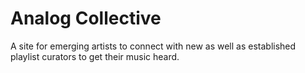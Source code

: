 # Analog Collective
A site for emerging artists to connect with new as well as established playlist curators to get their music heard.
